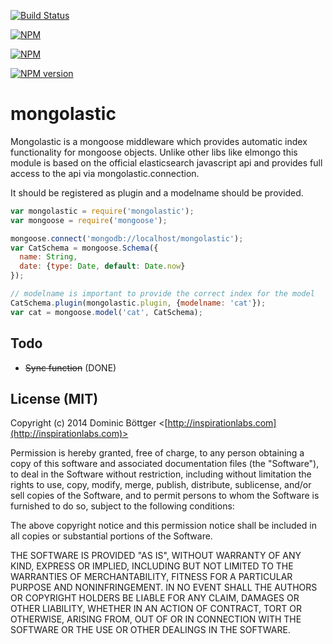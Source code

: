 [![Build Status](https://travis-ci.org/DominicBoettger/mongolastic.svg?branch=master)](https://travis-ci.org/DominicBoettger/mongolastic)

[![NPM](https://nodei.co/npm-dl/mongolastic.png?months=1)](https://nodei.co/npm/mongolastic/)

[![NPM](https://nodei.co/npm/mongolastic.png?downloads=true&stars=true)](https://nodei.co/npm/mongolastic/)

[![NPM version](https://badge.fury.io/js/mongolastic@2x.png)](http://badge.fury.io/js/mongolastic)

mongolastic
===========

Mongolastic is a mongoose middleware which provides automatic index functionality for mongoose objects. Unlike other libs like elmongo this module is based on the official elasticsearch javascript api and provides full access to the api via mongolastic.connection.

It should be registered as plugin and a modelname should be provided.

```js
var mongolastic = require('mongolastic');
var mongoose = require('mongoose');

mongoose.connect('mongodb://localhost/mongolastic');
var CatSchema = mongoose.Schema({
  name: String,
  date: {type: Date, default: Date.now}
});

// modelname is important to provide the correct index for the model
CatSchema.plugin(mongolastic.plugin, {modelname: 'cat'});
var cat = mongoose.model('cat', CatSchema);
```

##  Todo

- ~~Sync function~~ (DONE)

## License (MIT)

Copyright (c) 2014 Dominic Böttger <[http://inspirationlabs.com](http://inspirationlabs.com)>

Permission is hereby granted, free of charge, to any person obtaining a copy
of this software and associated documentation files (the "Software"), to deal
in the Software without restriction, including without limitation the rights
to use, copy, modify, merge, publish, distribute, sublicense, and/or sell
copies of the Software, and to permit persons to whom the Software is
furnished to do so, subject to the following conditions:

The above copyright notice and this permission notice shall be included in
all copies or substantial portions of the Software.

THE SOFTWARE IS PROVIDED "AS IS", WITHOUT WARRANTY OF ANY KIND, EXPRESS OR
IMPLIED, INCLUDING BUT NOT LIMITED TO THE WARRANTIES OF MERCHANTABILITY,
FITNESS FOR A PARTICULAR PURPOSE AND NONINFRINGEMENT. IN NO EVENT SHALL THE
AUTHORS OR COPYRIGHT HOLDERS BE LIABLE FOR ANY CLAIM, DAMAGES OR OTHER
LIABILITY, WHETHER IN AN ACTION OF CONTRACT, TORT OR OTHERWISE, ARISING FROM, OUT OF OR IN CONNECTION WITH THE SOFTWARE OR THE USE OR OTHER DEALINGS IN THE SOFTWARE.